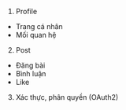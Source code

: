 1. Profile
- Trang cá nhân
- Mối quan hệ
2. Post
- Đăng bài
- Bình luận
- Like
3. Xác thực, phân quyền (OAuth2)